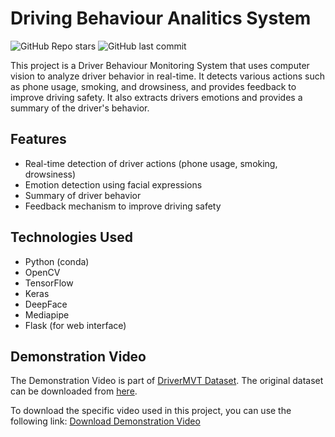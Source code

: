 # Driving Behaviour Analitics System
![GitHub Repo stars](https://img.shields.io/github/stars/codesteller/Driving-Behaviour-Analytics)
![GitHub last commit](https://img.shields.io/github/last-commit/codesteller/Driving-Behaviour-Analytics)

This project is a Driver Behaviour Monitoring System that uses computer vision to analyze driver behavior in real-time. It detects various actions such as phone usage, smoking, and drowsiness, and provides feedback to improve driving safety. It also extracts drivers emotions and provides a summary of the driver's behavior.
## Features
- Real-time detection of driver actions (phone usage, smoking, drowsiness)
- Emotion detection using facial expressions
- Summary of driver behavior
- Feedback mechanism to improve driving safety
## Technologies Used
- Python (conda)
- OpenCV
- TensorFlow
- Keras
- DeepFace
- Mediapipe
- Flask (for web interface)

## Demonstration Video
The Demonstration Video is part of [DriverMVT Dataset](https://www.mdpi.com/2306-5729/7/5/62). The original dataset can be downloaded from [here](https://1drv.ms/u/s!Ar_DU2ygGWIUhPAz7dO4BUHEwshxKA?e=o9bsm4).

To download the specific video used in this project, you can use the following link:
[Download Demonstration Video](https://drive.google.com/drive/folders/1M7vLmxzwAZv5zX-mWycA65flR81QNJpE?usp=drive_link)
